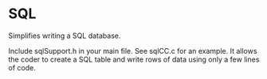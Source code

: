 # SQL
Simplifies writing a SQL database.

Include sqlSupport.h in your main file. See sqlCC.c for an example. It allows the coder to create a SQL table and write rows of
data using only a few lines of code.
